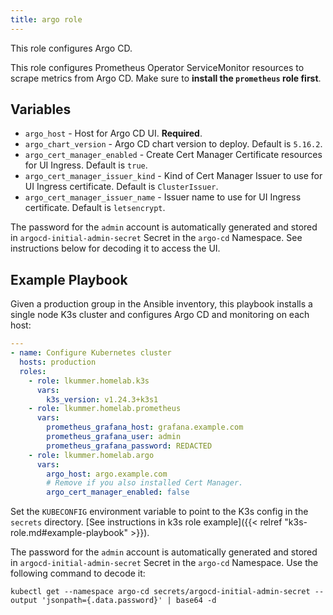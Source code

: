 ```yaml
---
title: argo role
---
```


This role configures Argo CD.

This role configures Prometheus Operator ServiceMonitor resources to scrape metrics from Argo CD.
Make sure to **install the `prometheus` role first**.

## Variables

* `argo_host` - Host for Argo CD UI. **Required**.
* `argo_chart_version` - Argo CD chart version to deploy. Default is `5.16.2`.
* `argo_cert_manager_enabled` - Create Cert Manager Certificate resources for UI Ingress. Default is `true`.
* `argo_cert_manager_issuer_kind` - Kind of Cert Manager Issuer to use for UI Ingress certificate. Default is `ClusterIssuer`.
* `argo_cert_manager_issuer_name` - Issuer name to use for UI Ingress certificate. Default is `letsencrypt`.

The password for the `admin` account is automatically generated and stored in `argocd-initial-admin-secret` Secret in the `argo-cd` Namespace.
See instructions below for decoding it to access the UI.

## Example Playbook

Given a production group in the Ansible inventory, this playbook installs a single node K3s cluster and configures Argo CD and monitoring on each host:

```yaml
---
- name: Configure Kubernetes cluster
  hosts: production
  roles:
    - role: lkummer.homelab.k3s
      vars:
        k3s_version: v1.24.3+k3s1
    - role: lkummer.homelab.prometheus
      vars:
        prometheus_grafana_host: grafana.example.com
        prometheus_grafana_user: admin
        prometheus_grafana_password: REDACTED
    - role: lkummer.homelab.argo
      vars:
        argo_host: argo.example.com
        # Remove if you also installed Cert Manager.
        argo_cert_manager_enabled: false
```

Set the `KUBECONFIG` environment variable to point to the K3s config in the `secrets` directory.
[See instructions in k3s role example]({{< relref "k3s-role.md#example-playbook" >}}).

The password for the `admin` account is automatically generated and stored in `argocd-initial-admin-secret` Secret in the `argo-cd` Namespace.
Use the following command to decode it:

```
kubectl get --namespace argo-cd secrets/argocd-initial-admin-secret --output 'jsonpath={.data.password}' | base64 -d
```

